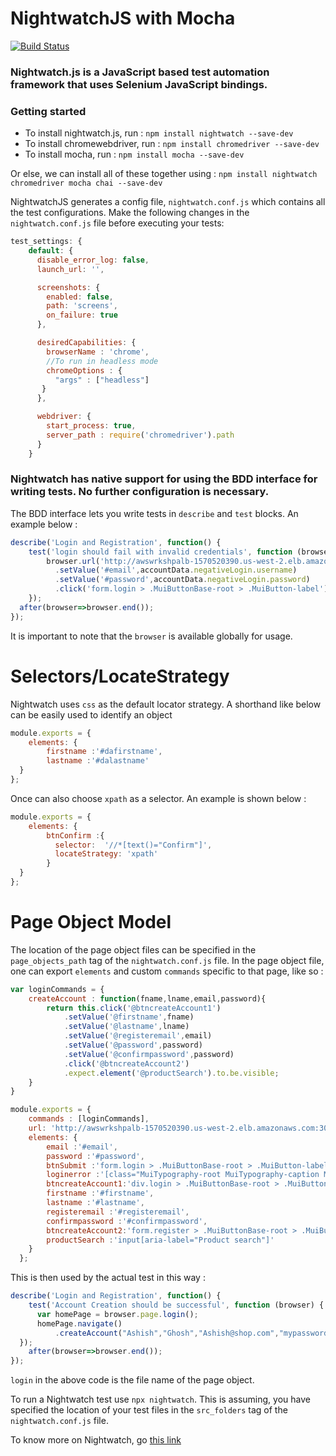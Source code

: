 # NightwatchJS with Mocha

[![Build Status](https://dev.azure.com/AutomationsTools/Execution/_apis/build/status/ghoshasish99.NightwatchJS?branchName=main)](https://dev.azure.com/AutomationsTools/Execution/_build/latest?definitionId=4&branchName=main)

### Nightwatch.js is a JavaScript based test automation framework that uses Selenium JavaScript bindings.

### Getting started
* To install nightwatch.js, run :   `npm install nightwatch --save-dev`
* To install chromewebdriver, run : `npm install chromedriver --save-dev`
* To install mocha, run :   `npm install mocha --save-dev`

Or else, we can install all of these together using : `npm install nightwatch chromedriver mocha chai --save-dev`

NightwatchJS generates a config file, `nightwatch.conf.js` which contains all the test configurations.
Make the following changes in the `nightwatch.conf.js` file before executing your tests:
```javascript
test_settings: {
    default: {
      disable_error_log: false,
      launch_url: '',

      screenshots: {
        enabled: false,
        path: 'screens',
        on_failure: true
      },

      desiredCapabilities: {
        browserName : 'chrome',
        //To run in headless mode
        chromeOptions : {
          "args" : ["headless"]
       }
      },

      webdriver: {
        start_process: true,
        server_path : require('chromedriver').path
      }
    }
```
### Nightwatch has native support for using the  BDD interface for writing tests. No further configuration is necessary.
The BDD interface lets you write tests in `describe` and `test` blocks. An example below :
```javascript
describe('Login and Registration', function() {    
    test('login should fail with invalid credentials', function (browser) {
        browser.url('http://awswrkshpalb-1570520390.us-west-2.elb.amazonaws.com:3000/cts-shop/login')
          .setValue('#email',accountData.negativeLogin.username)
          .setValue('#password',accountData.negativeLogin.password)
          .click('form.login > .MuiButtonBase-root > .MuiButton-label')
    });
  after(browser=>browser.end());
});      
```
It is important to note that the `browser` is available globally for usage.

# Selectors/LocateStrategy
Nightwatch uses `css` as the default locator strategy.
A shorthand like below can be easily used to identify an object
```javascript
module.exports = {
    elements: {
        firstname :'#dafirstname',
        lastname :'#dalastname'
  }
};
```
Once can also choose `xpath` as a selector. An example is shown below :
```javascript
module.exports = {
    elements: {
        btnConfirm :{
          selector:  '//*[text()="Confirm"]',
          locateStrategy: 'xpath'
        }
  }
};
```
# Page Object Model
The location of the page object files can be specified in the `page_objects_path` tag of the `nightwatch.conf.js` file.
In the page object file, one can export `elements` and custom `commands` specific to that page, like so :
```javascript
var loginCommands = {
    createAccount : function(fname,lname,email,password){
        return this.click('@btncreateAccount1')
            .setValue('@firstname',fname)
            .setValue('@lastname',lname)
            .setValue('@registeremail',email)
            .setValue('@password',password)
            .setValue('@confirmpassword',password)
            .click('@btncreateAccount2')
            .expect.element('@productSearch').to.be.visible;
    }
}

module.exports = {
    commands : [loginCommands],
    url: 'http://awswrkshpalb-1570520390.us-west-2.elb.amazonaws.com:3000/cts-shop/login',
    elements: {
        email :'#email',
        password :'#password',
        btnSubmit :'form.login > .MuiButtonBase-root > .MuiButton-label',
        loginerror :'[class="MuiTypography-root MuiTypography-caption MuiTypography-colorSecondary MuiTypography-alignCenter"]',
        btncreateAccount1:'div.login > .MuiButtonBase-root > .MuiButton-label',
        firstname :'#firstname',
        lastname :'#lastname',
        registeremail :'#registeremail',
        confirmpassword :'#confirmpassword',
        btncreateAccount2:'form.register > .MuiButtonBase-root > .MuiButton-label',
        productSearch :'input[aria-label="Product search"]'
    }
  };
```
This is then used by the actual test in this way :
```javascript
describe('Login and Registration', function() {   
    test('Account Creation should be successful', function (browser) {
      var homePage = browser.page.login();
      homePage.navigate()
          .createAccount("Ashish","Ghosh","Ashish@shop.com","mypassword")
  });
    after(browser=>browser.end());
});
```
`login` in the above code is the file name of the page object.

To run a Nightwatch test use `npx nightwatch`. This is assuming, you have specified the location of your test files in the `src_folders` tag of the `nightwatch.conf.js` file.

To know more on Nightwatch, go [this link](https://nightwatchjs.org/)